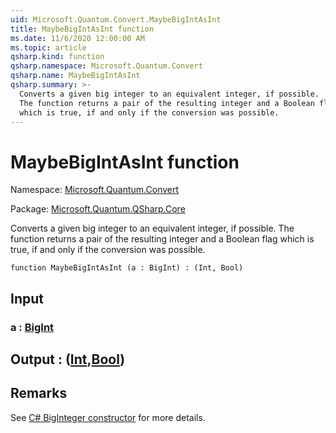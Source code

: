 ```yaml
---
uid: Microsoft.Quantum.Convert.MaybeBigIntAsInt
title: MaybeBigIntAsInt function
ms.date: 11/6/2020 12:00:00 AM
ms.topic: article
qsharp.kind: function
qsharp.namespace: Microsoft.Quantum.Convert
qsharp.name: MaybeBigIntAsInt
qsharp.summary: >-
  Converts a given big integer to an equivalent integer, if possible.
  The function returns a pair of the resulting integer and a Boolean flag
  which is true, if and only if the conversion was possible.
---
```


# MaybeBigIntAsInt function

Namespace: [Microsoft.Quantum.Convert](xref:Microsoft.Quantum.Convert)

Package: [Microsoft.Quantum.QSharp.Core](https://nuget.org/packages/Microsoft.Quantum.QSharp.Core)


Converts a given big integer to an equivalent integer, if possible.The function returns a pair of the resulting integer and a Boolean flagwhich is true, if and only if the conversion was possible.

```qsharp
function MaybeBigIntAsInt (a : BigInt) : (Int, Bool)
```


## Input

### a : [BigInt](xref:microsoft.quantum.lang-ref.bigint)





## Output : ([Int](xref:microsoft.quantum.lang-ref.int),[Bool](xref:microsoft.quantum.lang-ref.bool))



## Remarks

See [C# BigInteger constructor](https://docs.microsoft.com/dotnet/api/system.numerics.biginteger.-ctor?view=netframework-4.7.2#System_Numerics_BigInteger__ctor_System_Int64_) for more details.
